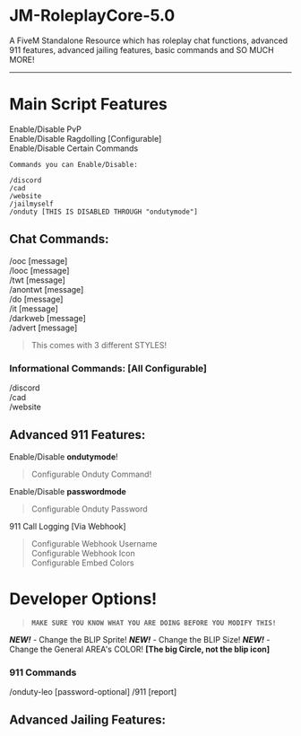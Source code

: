 # JM-RoleplayCore-5.0
A FiveM Standalone Resource which has roleplay chat functions, advanced 911 features, advanced jailing features,  basic commands and SO MUCH MORE!

---

# Main Script Features

Enable/Disable PvP <br>
Enable/Disable Ragdolling [Configurable] <br>
Enable/Disable Certain Commands
```
Commands you can Enable/Disable:

/discord
/cad
/website
/jailmyself
/onduty [THIS IS DISABLED THROUGH "ondutymode"]
```

## Chat Commands:
/ooc [message] <br>
/looc [message] <br>
/twt [message] <br>
/anontwt [message] <br>
/do [message] <br>
/it [message] <br>
/darkweb [message] <br>
/advert [message]
> This comes with 3 different STYLES!

### Informational Commands: [All Configurable]
/discord <br>
/cad <br>
/website <br>

## Advanced 911 Features:
Enable/Disable **ondutymode**!
> Configurable Onduty Command!

Enable/Disable **passwordmode**
> Configurable Onduty Password

911 Call Logging [Via Webhook]
> Configurable Webhook Username <br>
> Configurable Webhook Icon <br>
> Configurable Embed Colors 

# Developer Options!
> **`MAKE SURE YOU KNOW WHAT YOU ARE DOING BEFORE YOU MODIFY THIS!`**

***NEW!*** - Change the BLIP Sprite!
***NEW!*** - Change the BLIP Size!
***NEW!*** - Change the General AREA's COLOR! **[The big Circle, not the blip icon]**


### 911 Commands
/onduty-leo [password-optional]
/911 [report]

## Advanced Jailing Features:
